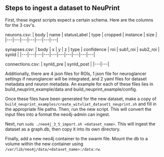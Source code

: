 ## Steps to ingest a dataset to NeuPrint

First, these ingest scripts expect a certain schema. Here are the columns for the 3 csv's.

neurons.csv:
| body | name | statusLabel | type | cropped | instance | size |
|---|---|---|---|---|---|---|

synapses.csv:
| body | x | y | z | type | confidence | roi | sub1_roi | sub2_roi | synId |
|---|---|---|---|---|---|---|---|---|---|

connections.csv:
| synId_pre | synId_post |
|---|---|

Additionally, there are 4 json files for ROIs, 1 json file for neuroglancer settings if neuroglancer will be integrated, and 2 yaml files for dataset metadata and neuron metadata. An example for each of these files lies in build_neuprint_example/data and build_neuprint_example/config.

Once these files have been generated for the new dataset, make a copy of `build_neuprint_examples/create_witvliet_dataset1_neuprint.sh` and fill in the appropriate file paths. Then, run the new script. This will convert the input files into a format the neo4j-admin can ingest.

Next, run `sudo ./neo4j_3_5_import.sh <dataset_name>`. This will ingest the dataset as a graph.db, then copy it into its own directory.

Finally, add a new neo4j container to the swarm file. Mount the db to a volume within the new container using `/var/lib/neo4j/data/<dataset_name>:/data:rw`.

